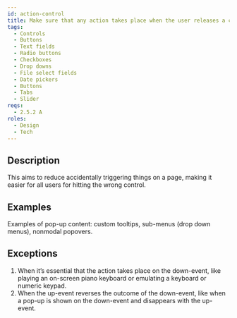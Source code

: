 ```yaml
---
id: action-control
title: Make sure that any action takes place when the user releases a control (up-event), not when pressing or clicking down on it
tags:
  - Controls
  - Buttons
  - Text fields
  - Radio buttons
  - Checkboxes
  - Drop downs
  - File select fields
  - Date pickers
  - Buttons
  - Tabs
  - Slider
reqs:
  - 2.5.2 A
roles:
  - Design
  - Tech
---
```


## Description

This aims to reduce accidentally triggering things on a page, making it easier for all users for hitting the wrong control.

## Examples

Examples of pop-up content: custom tooltips, sub-menus (drop down menus), nonmodal popovers.

## Exceptions

1. When it’s essential that the action takes place on the down-event, like playing an on-screen piano keyboard or emulating a keyboard or numeric keypad.
2. When the up-event reverses the outcome of the down-event, like when a pop-up is shown on the down-event and disappears with the up-event.
